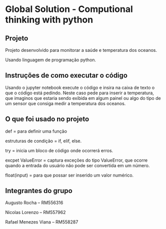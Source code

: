 # Global Solution - Computional thinking with python 

## Projeto 

Projeto desenvolvido para monitorar a saúde e temperatura dos oceanos.

Usando linguagem de programação python.

## Instruções de como executar o código

Usando o jupyter notebook execute o código e insira na caixa de texto o que o código está pedindo. Neste caso pede para inserir a temperatura, que imaginos que estaria sendo exibida em algum painel ou algo do tipo de um sensor que consiga medir a temperatura dos oceanos.

## O que foi usado no projeto 

def = para definir uma função 

estruturas de condição = if, elif, else. 

try = inicia um bloco de código onde ocorrerá erros.

excpet ValueError = captura exceções do tipo ValueError, que ocorre quando a entrada do usuário não pode ser convertida em um número.

float(input) = para que possar ser inserido um valor numérico.


## Integrantes do grupo 

Augusto Rocha – RM556316


Nicolas Lorenzo – RM557962


Rafael Menezes Viana – RM558287



